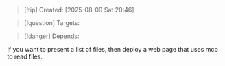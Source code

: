 
>[!tip] Created: [2025-08-09 Sat 20:46]

>[!question] Targets: 

>[!danger] Depends: 

If you want to present a list of files, then deploy a web page that uses mcp to read files.